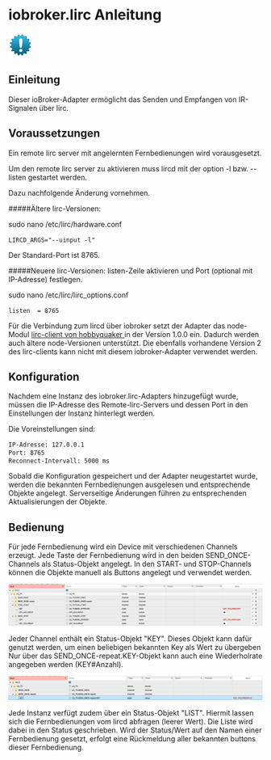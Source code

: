 # iobroker.lirc Anleitung
![Picture](img/picture.png)

## Einleitung

Dieser ioBroker-Adapter ermöglicht das Senden und Empfangen von IR-Signalen über lirc.

## Voraussetzungen

Ein remote lirc server mit angelernten Fernbedienungen wird vorausgesetzt.

Um den remote lirc server zu aktivieren muss lircd mit der option -l bzw. --listen gestartet werden.

Dazu nachfolgende Änderung vornehmen.

#####Ältere lirc-Versionen:

sudo nano /etc/lirc/hardware.conf
    
    LIRCD_ARGS="--uinput -l"

Der Standard-Port ist 8765.

#####Neuere lirc-Versionen:
listen-Zeile aktivieren und Port (optional mit IP-Adresse) festlegen.

sudo nano /etc/lirc/lirc_options.conf

    listen  = 8765


Für die Verbindung zum lircd über iobroker setzt der Adapter das node-Modul [lirc-client von hobbyquaker ](https://github.com/hobbyquaker/lirc-client/tree/1.0)in der Version 1.0.0 ein.
Dadurch werden auch ältere node-Versionen unterstützt.
Die ebenfalls vorhandene Version 2 des lirc-clients kann nicht mit diesem iobroker-Adapter verwendet werden.

## Konfiguration

Nachdem eine Instanz des iobroker.lirc-Adapters hinzugefügt wurde, müssen die IP-Adresse des Remote-lirc-Servers und dessen Port in den Einstellungen der Instanz hinterlegt werden.

Die Voreinstellungen sind:

	IP-Adresse: 127.0.0.1
	Port: 8765
	Reconnect-Intervall: 5000 ms

Sobald die Konfiguration gespeichert und der Adapter neugestartet wurde, werden die bekannten Fernbedienungen ausgelesen und entsprechende Objekte angelegt.
Serverseitige Änderungen führen zu entsprechenden Aktualisierungen der Objekte. 

## Bedienung
Für jede Fernbedienung wird ein Device mit verschiedenen Channels erzeugt.
Jede Taste der Fernbedienung wird in den beiden SEND_ONCE-Channels als Status-Objekt angelegt.
In den START- und STOP-Channels können die Objekte manuell als Buttons angelegt und verwendet werden.

![Picture](img/ownObject.png)

Jeder Channel enthält ein Status-Objekt "KEY".
Dieses Objekt kann dafür genutzt werden, um einen beliebigen bekannten Key als Wert zu übergeben Nur über das SEND_ONCE-repeat.KEY-Objekt kann auch eine Wiederholrate angegeben werden (KEY#Anzahl).

![Picture](img/repeatKey.png)

Jede Instanz verfügt zudem über ein Status-Objekt "LIST". Hiermit lassen sich die Fernbedienungen vom lircd abfragen (leerer Wert). Die Liste wird dabei in den Status geschrieben.
Wird der Status/Wert auf den Namen einer Fernbedienung gesetzt, erfolgt eine Rückmeldung aller bekannten buttons dieser Fernbedienung.
